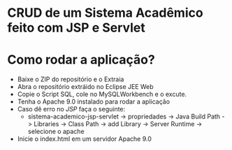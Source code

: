 # CRUD de um Sistema Acadêmico feito com JSP e Servlet
<h1>Como rodar a aplicação?</h1>

* Baixe o ZIP do repositório e o Extraia
* Abra o repositório extráido no Eclipse JEE Web
* Copie o Script SQL, cole no MySQLWorkbench e o excute.
* Tenha o Apache 9.0 instalado para rodar a aplicação
* Caso dê erro no *JSP* faça o seguinte:
  *  sistema-academico-jsp-servlet -> propriedades -> Java Build Path -> Libraries -> Class Path -> add Library -> Server Runtime -> selecione o apache
* Inicie o index.html em um servidor Apache 9.0
